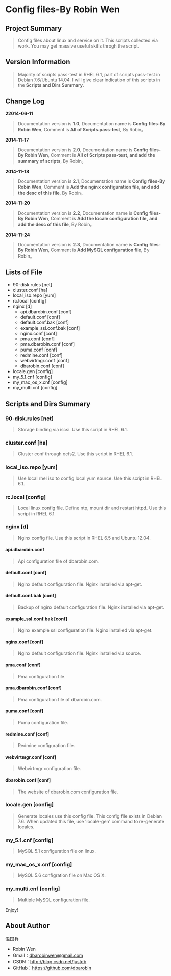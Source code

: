 # Config files-By Robin Wen #

## Project Summary ##

> Config files about linux and service on it. This scripts collected via work. You may get massive useful skills throgh the script.

## Version Information ##
> Majority of scripts pass-test in RHEL 6.1, part of scripts pass-test in Debian 7.6/Ubuntu 14.04. I will give clear indication of this scripts in the **Scripts and Dirs Summary**.

## Change Log ##

**22014-06-11**
> Documentation version is **1.0**, Documentation name is **Config files-By Robin Wen**, Comment is **All of Scripts pass-test**, By Robin。

**2014-11-17**
> Documentation version is **2.0**, Documentation name is **Config files-By Robin Wen**, Comment is **All of Scripts pass-test, and add the summary of scripts**, By Robin。

**2014-11-18**
> Documentation version is **2.1**, Documentation name is **Config files-By Robin Wen**, Comment is **Add the nginx configuration file, and add the desc of this file**, By Robin。

**2014-11-20**
> Documentation version is **2.2**, Documentation name is **Config files-By Robin Wen**, Comment is **Add the locale configuration file, and add the desc of this file**, By Robin。

**2014-11-24**
> Documentation version is **2.3**, Documentation name is **Config files-By Robin Wen**, Comment is **Add MySQL configuration file**, By Robin。

## Lists of File ##

* 90-disk.rules [net]
* cluster.conf [ha]
* local_iso.repo [yum]
* rc.local [config]
* nginx [d]
	* api.dbarobin.conf [conf] 
	* default.conf [conf]
	* default.conf.bak [conf]
	* example_ssl.conf.bak [conf]
	* nginx.conf [conf]
	* pma.conf [conf]
	* pma.dbarobin.conf [conf]
	* puma.conf [conf]
	* redmine.conf [conf]
	* webvirtmgr.conf [conf]
	* dbarobin.conf [conf]
* locale.gen [config]
* my_5.1.cnf [config]
* my_mac_os_x.cnf [config]
* my_multi.cnf [config]

## Scripts and Dirs Summary ##

### 90-disk.rules [net] ###
> Storage binding via iscsi. Use this script in RHEL 6.1.

### cluster.conf [ha] ###
> Cluster conf through ocfs2. Use this script in RHEL 6.1.

### local_iso.repo [yum] ###
> Use local rhel iso to config local yum source. Use this script in RHEL 6.1.

### rc.local  [config] ###
> Local linux config file. Define ntp, mount dir and restart httpd. Use this script in RHEL 6.1.

### nginx [d] ###
> Nginx config file. Use this script in RHEL 6.5 and Ubuntu 12.04.

#### api.dbarobin.conf ####
> Api configuration file of dbarobin.com.

#### default.conf [conf] ####
> Nginx default configuration file. Nginx installed via apt-get.

#### default.conf.bak [conf] ####
> Backup of nginx default configuration file. Nginx installed via apt-get.

#### example_ssl.conf.bak [conf] ####
> Nginx example ssl configuration file. Nginx installed via apt-get.

#### nginx.conf [conf] ####
> Nginx default configuration file. Nginx installed via source.

#### pma.conf [conf] ####
> Pma configuration file.

#### pma.dbarobin.conf [conf] ####
> Pma configuration file of dbarobin.com.

#### puma.conf [conf] ####
> Puma configuration file.

#### redmine.conf [conf] ####
> Redmine configuration file.

#### webvirtmgr.conf [conf] ####
> Webvirtmgr configuration file.

#### dbarobin.conf [conf] ####
> The website of dbarobin.com configuration file.

### locale.gen [config] ###
> Generate locales use this config file. This config file exists in Debian 7.6. When updated this file, use 'locale-gen' command to re-generate locales.

### my_5.1.cnf [config] ###
> MySQL 5.1 configuration file on linux.

### my_mac_os_x.cnf [config] ###
> MySQL 5.6 configration file on Mac OS X.

### my_multi.cnf [config] ###
> Multiple MySQL configuration file.

Enjoy!

## About Author ##

温国兵

* Robin Wen
* Gmail：dbarobinwen@gmail.com
* CSDN：http://blog.csdn.net/justdb
* GitHub：https://github.com/dbarobin